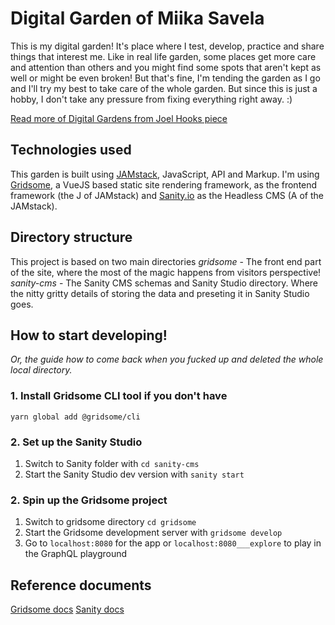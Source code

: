 # Digital Garden of Miika Savela

This is my digital garden! It's place where I test, develop, practice and share things that interest me. Like in real life garden, some places get more care and attention than others and you might find some spots that aren't kept as well or might be even broken! But that's fine, I'm tending the garden as I go and I'll try my best to take care of the whole garden. But since this is just a hobby, I don't take any pressure from fixing everything right away. :)

[Read more of Digital Gardens from Joel Hooks piece](https://joelhooks.com/digital-garden)


## Technologies used
This garden is built using [JAMstack](https://jamstack.org/), JavaScript, API and Markup. I'm using [Gridsome](https://gridsome.org/), a VueJS based static site rendering framework, as the  frontend framework (the J of JAMstack) and [Sanity.io](https://www.sanity.io/) as the Headless CMS (A of the JAMstack).

## Directory structure
This project is based on two main directories
*gridsome* - The front end part of the site, where the most of the magic happens from visitors perspective!
*sanity-cms* - The Sanity CMS schemas and Sanity Studio directory. Where the nitty gritty details of storing the data and preseting it in Sanity Studio goes.

## How to start developing!
_Or, the guide how to come back when you fucked up and deleted the whole local directory._

### 1. Install Gridsome CLI tool if you don't have

`yarn global add @gridsome/cli`

### 2. Set up the Sanity Studio
1. Switch to Sanity folder with `cd sanity-cms`
2. Start the Sanity Studio dev version with `sanity start`

### 2. Spin up the Gridsome project
1. Switch to gridsome directory `cd gridsome`
2. Start the Gridsome development server with `gridsome develop`
3. Go to `localhost:8080` for the app or `localhost:8080___explore` to play in the GraphQL playground

## Reference documents
[Gridsome docs](https://gridsome.org/docs/)
[Sanity docs](https://www.sanity.io/docs)